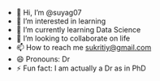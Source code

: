 - 👋 Hi, I’m @suyag07
- 👀 I’m interested in learning
- 🌱 I’m currently learning Data Science
- 💞️ I’m looking to collaborate on life
- 📫 How to reach me sukritiy@gmail.com
- 😄 Pronouns: Dr
- ⚡ Fun fact: I am actually a Dr as in PhD

<!---
suyag07/suyag07 is a ✨ special ✨ repository because its `README.md` (this file) appears on your GitHub profile.
You can click the Preview link to take a look at your changes.
--->
